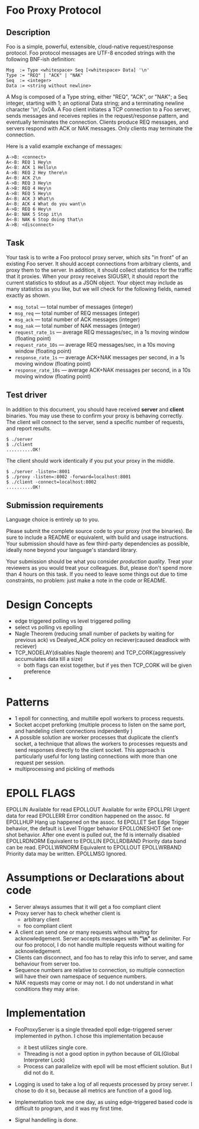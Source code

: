 Foo Proxy Protocol  
=== 

## Description

Foo is a simple, powerful, extensible, cloud-native request/response protocol.
Foo protocol messages are UTF-8 encoded strings with the following BNF-ish definition:

```tla++
Msg  := Type <whitespace> Seq [<whitespace> Data] '\n'
Type := "REQ" | "ACK" | "NAK"
Seq  := <integer>
Data := <string without newline>
```

A Msg is composed of
 a Type string, either "REQ", "ACK", or "NAK";
 a Seq integer, starting with 1;
 an optional Data string;
 and a terminating newline character '\n', 0x0A.
A Foo client initiates a TCP connection to a Foo server,
 sends messages and receives replies in the request/response pattern,
 and eventually terminates the connection.
Clients produce REQ messages, and servers respond with ACK or NAK messages.
Only clients may terminate the connection.

Here is a valid example exchange of messages:

```
A->B: <connect>
A<-B: REQ 1 Hey\n
A<-B: ACK 1 Hello\n
A->B: REQ 2 Hey there\n
A<-B: ACK 2\n
A->B: REQ 3 Hey\n
A->B: REQ 4 Hey\n
A->B: REQ 5 Hey\n
A<-B: ACK 3 What\n
A<-B: ACK 4 What do you want\n
A->B: REQ 6 Hey\n
A<-B: NAK 5 Stop it\n
A<-B: NAK 6 Stop doing that\n
A->B: <disconnect>
```

## Task

Your task is to write a Foo protocol proxy server, which sits "in front" of an existing Foo server.
It should accept connections from arbitrary clients, and proxy them to the server.
In addition, it should collect statistics for the traffic that it proxies.
When your proxy receives SIGUSR1, it should report the current statistics to stdout as a JSON object.
Your object may include as many statistics as you like, but we will check for the following fields, named exactly as shown.

- `msg_total` — total number of messages (integer)
- `msg_req` — total number of REQ messages (integer)
- `msg_ack` — total number of ACK messages (integer)
- `msg_nak` — total number of NAK messages (integer)
- `request_rate_1s` — average REQ messages/sec, in a 1s moving window (floating point)
- `request_rate_10s` — average REQ messages/sec, in a 10s moving window (floating point)
- `response_rate_1s` — average ACK+NAK messages per second, in a 1s moving window (floating point)
- `response_rate_10s` — average ACK+NAK messages per second, in a 10s moving window (floating point)

## Test driver

In addition to this document, you should have received **server** and **client** binaries.
You may use these to confirm your proxy is behaving correctly.
The client will connect to the server, send a specific number of requests, and report results.

```
$ ./server
$ ./client
..........OK!
```

The client should work identically if you put your proxy in the middle.

```
$ ./server -listen=:8001
$ ./proxy -listen=:8002 -forward=localhost:8001
$ ./client -connect=localhost:8002
..........OK!
```

## Submission requirements

Language choice is entirely up to you.

Please submit the complete source code to your proxy (not the binaries).
Be sure to include a README or equivalent, with build and usage instructions.
Your submission should have as few third-party dependencies as possible,
 ideally none beyond your language's standard library.

Your submission should be what you consider _production quality_.
Treat your reviewers as you would treat your colleagues.
But, please don't spend more than 4 hours on this task.
If you need to leave some things out due to time constraints, no problem: just make a note in the code or README.

# Design Concepts 
- edge triggered polling vs level triggered polling 
- select vs polling vs epolling 
- Nagle Theorem (reducing small number of packets by waiting for previous ack) vs Dealyed_ACK policy on reciever(caused deadlock with reciever) 
- TCP_NODELAY(disables Nagle theorem) and TCP_CORK(aggressively accumulates data till a size)
	- both flags can exist together, but if yes then TCP_CORK will be given preference 
-  

# Patterns 
- 1 epoll for connecting, and multille epoll workers to process requests.
- Socket accpet preforking (multiple process to listen on the same port, and handeling client connections indpendently )
- A possible solution are worker processes that duplicate the client’s socket, a technique that allows the workers to processes requests and send responses directly to the client socket. This approach is particularly useful for long lasting connections with more than one request per session.
- multiprocessing and pickling of methods 

# EPOLL FLAGS 
EPOLLIN 		Available for read
EPOLLOUT 		Available for write
EPOLLPRI 		Urgent data for read
EPOLLERR 		Error condition happened on the assoc. fd
EPOLLHUP 		Hang up happened on the assoc. fd
EPOLLET 		Set Edge Trigger behavior, the default is Level Trigger behavior
EPOLLONESHOT 	Set one-shot behavior. After one event is pulled out, the fd is internally disabled
EPOLLRDNORM 	Equivalent to EPOLLIN
EPOLLRDBAND 	Priority data band can be read.
EPOLLWRNORM 	Equivalent to EPOLLOUT
EPOLLWRBAND 	Priority data may be written.
EPOLLMSG 		Ignored.	

# Assumptions or Declarations about code 
- Server always assumes that it will get a foo compliant client 
- Proxy server has to check whether client is
	- arbitrary client  
	- foo compliant client
- A client can send one or many requests without waitng for acknowledgement. Server accepts messages with **"\n"** as delimiter. For our foo protocol, I do not handle multiple requests without waiting for acknowledgement.    
- Clients can disconnect, and foo has to relay this info to server, and same behaviour from server too. 
- Sequence numbers are relative to connection, so multiple connection will have their own namespace of sequence numbers.
- NAK requests may come or may not. I do not understand in what conditions they may arise. 


# Implementation 
- FooProxyServer is a single threaded epoll edge-triggered server implemented in python. I chose this implementation because 
	- it best utilizes single core. 
	- Threading is not a good option in python because of GIL(Global Interpreter Lock)
	- Process can parallelize with epoll will be most efficient solution. But I did not do it. 

- Logging is used to take a log of all requests processed by proxy server. I chose to do it so, because all metrics are function of a good log. 
- Implementation took me one day, as using edge-triggered based code is difficult to program, and it was my first time.
- Signal handelling is done.
